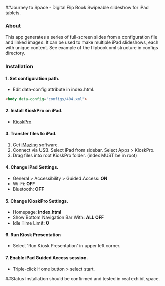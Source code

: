 ##Journey to Space - Digital Flip Book
Swipeable slideshow for iPad tablets.


### About
This app generates a series of full-screen slides from a configuration file and linked images. It can be used to make multiple iPad slideshows, each with unique content. See example of the flipbook xml structure in configs directory.

### Installation
#### 1. Set configuration path.
* Edit data-config attribute in index.html.

```html
<body data-config="configs/404.xml">
```

#### 2. Install KioskPro on iPad.

* [KioskPro](http://www.kioskproapp.com/)

#### 3. Transfer files to iPad.

1. Get [iMazing](http://imazing.com/) software.
2. Connect via USB. Select iPad from sidebar. Select Apps > KioskPro.
3. Drag files into root KioskPro folder. (index MUST be in root)


#### 4. Change iPad Settings.
* General > Accessibility > Guided Access: **ON**
* Wi-Fi: **OFF**
* Bluetooth: **OFF**


#### 5. Change KioskPro Settings.
* Homepage: **index.html**
* Show Bottom Navigation Bar With: **ALL OFF**
* Idle Time Limit: **0**


#### 6. Run Kiosk Presentation
* Select 'Run Kiosk Presentation' in upper left corner.

#### 7. Enable iPad Guided Access session.
* Triple-click Home button > select start.

##Status
Installation should be confirmed and tested in real exhibit space.